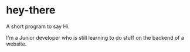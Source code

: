 # hey-there
A short program to say Hi.

I'm a Junior developer who is still learning to do stuff on the backend of a website.
